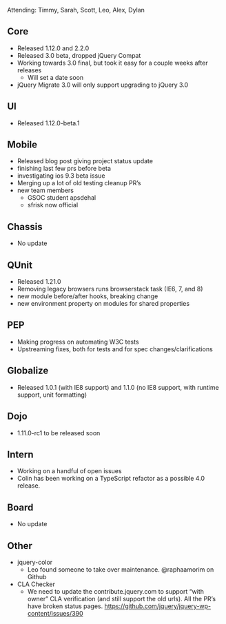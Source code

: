 Attending: Timmy, Sarah, Scott, Leo, Alex, Dylan

## Core
* Released 1.12.0 and 2.2.0
* Released 3.0 beta, dropped jQuery Compat
* Working towards 3.0 final, but took it easy for a couple weeks after releases
  * Will set a date soon
* jQuery Migrate 3.0 will only support upgrading to jQuery 3.0

## UI
* Released 1.12.0-beta.1

## Mobile
* Released blog post giving project status update
* finishing last few prs before beta
* investigating ios 9.3 beta issue
* Merging up a lot of old testing cleanup PR’s
* new team members
  * GSOC student apsdehal
  * sfrisk now official

## Chassis
* No update

## QUnit
* Released 1.21.0
* Removing legacy browsers runs browserstack task (IE6, 7, and 8)
* new module before/after hooks, breaking change
* new environment property on modules for shared properties

## PEP
* Making progress on automating W3C tests
* Upstreaming fixes, both for tests and for spec changes/clarifications

## Globalize
* Released 1.0.1 (with IE8 support) and 1.1.0 (no IE8 support, with runtime support, unit formatting)

## Dojo
* 1.11.0-rc1 to be released soon

## Intern
* Working on a handful of open issues
* Colin has been working on a TypeScript refactor as a possible 4.0 release.

## Board
* No update

## Other
* jquery-color
  * Leo found someone to take over maintenance. @raphaamorim on Github
* CLA Checker
  * We need to update the contribute.jquery.com to support “with owner” CLA verification (and still support the old urls).  All the PR’s have broken status pages.
https://github.com/jquery/jquery-wp-content/issues/390
